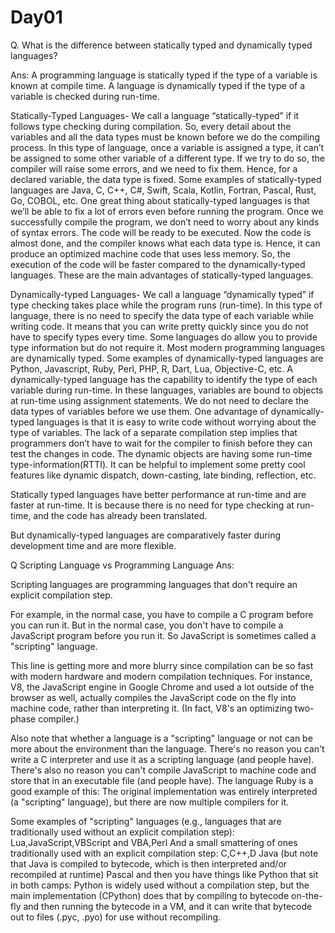 # Day01

Q. What is the difference between statically typed and dynamically typed languages?

Ans:
A programming language is statically typed if the type of a variable is known at compile time. A language is dynamically typed if the type of a variable is checked during run-time.

Statically-Typed Languages-
        We call a language “statically-typed” if it follows type checking during compilation. So, every detail about the variables and all the data types must be known before we do the compiling process.
        In this type of language, once a variable is assigned a type, it can’t be assigned to some other variable of a different type. If we try to do so, the compiler will raise some errors, and we need to fix them. Hence, for a declared variable, the data type is fixed.
        Some examples of statically-typed languages are Java, C, C++, C#, Swift, Scala, Kotlin, Fortran, Pascal, Rust, Go, COBOL, etc.
        One great thing about statically-typed languages is that we’ll be able to fix a lot of errors even before running the program. Once we successfully compile the program, we don’t need to worry about any kinds of syntax errors. The code will be ready to be executed.
        Now the code is almost done, and the compiler knows what each data type is. Hence, it can produce an optimized machine code that uses less memory. So, the execution of the code will be faster compared to the dynamically-typed languages. These are the main advantages of statically-typed languages.
        
Dynamically-typed Languages-
        We call a language “dynamically typed” if type checking takes place while the program runs (run-time). In this type of language, there is no need to specify the data type of each variable while writing code.
        It means that you can write pretty quickly since you do not have to specify types every time. Some languages do allow you to provide type information but do not require it.
        Most modern programming languages are dynamically typed. Some examples of dynamically-typed languages are Python, Javascript, Ruby, Perl, PHP, R, Dart, Lua, Objective-C, etc.
        A dynamically-typed language has the capability to identify the type of each variable during run-time. In these languages, variables are bound to objects at run-time using assignment statements. We do not need to declare the data types of variables before we use them.
        One advantage of dynamically-typed languages is that it is easy to write code without worrying about the type of variables. The lack of a separate compilation step implies that programmers don’t have to wait for the compiler to finish before they can test the changes in code.
        The dynamic objects are having some run-time type-information(RTTI). It can be helpful to implement some pretty cool features like dynamic dispatch, down-casting, late binding, reflection, etc.
        
Statically typed languages have better performance at run-time and are faster at run-time. It is because there is no need for type checking at run-time, and the code has already been translated.

But dynamically-typed languages are comparatively faster during development time and are more flexible.


Q Scripting Language vs Programming Language
Ans:

Scripting languages are programming languages that don't require an explicit compilation step.

For example, in the normal case, you have to compile a C program before you can run it. But in the normal case, you don't have to compile a JavaScript program before you run it. So JavaScript is sometimes called a "scripting" language.

This line is getting more and more blurry since compilation can be so fast with modern hardware and modern compilation techniques. For instance, V8, the JavaScript engine in Google Chrome and used a lot outside of the browser as well, actually compiles the JavaScript code on the fly into machine code, rather than interpreting it. (In fact, V8's an optimizing two-phase compiler.)

Also note that whether a language is a "scripting" language or not can be more about the environment than the language. There's no reason you can't write a C interpreter and use it as a scripting language (and people have). There's also no reason you can't compile JavaScript to machine code and store that in an executable file (and people have). The language Ruby is a good example of this: The original implementation was entirely interpreted (a "scripting" language), but there are now multiple compilers for it.

Some examples of "scripting" languages (e.g., languages that are traditionally used without an explicit compilation step):
Lua,JavaScript,VBScript and VBA,Perl
And a small smattering of ones traditionally used with an explicit compilation step:
C,C++,D
Java (but note that Java is compiled to bytecode, which is then interpreted and/or recompiled at runtime)
Pascal and then you have things like Python that sit in both camps: Python is widely used without a compilation step, but the main implementation (CPython) does that by compiling to bytecode on-the-fly and then running the bytecode in a VM, and it can write that bytecode out to files (.pyc, .pyo) for use without recompiling.


